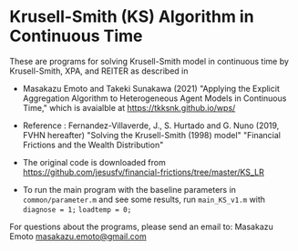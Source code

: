 # Krusell-Smith (KS) Algorithm in Continuous Time

These are programs for solving Krusell-Smith model in continuous time by Krusell-Smith, XPA, and REITER as described in

* Masakazu Emoto and Takeki Sunakawa (2021) "Applying the Explicit Aggregation Algorithm to Heterogeneous Agent Models in Continuous Time," which is avaialble at https://tkksnk.github.io/wps/

* Reference : Fernandez-Villaverde, J., S. Hurtado and G. Nuno (2019, FVHN hereafter) "Solving the Krusell-Smith (1998) model" "Financial Frictions and the Wealth Distribution"

* The original code is downloaded from https://github.com/jesusfv/financial-frictions/tree/master/KS_LR

* To run the main program with the baseline parameters in `common/parameter.m` and see some results, run `main_KS_v1.m` with `diagnose = 1;` `loadtemp = 0;`

For questions about the programs, please send an email to: Masakazu Emoto <masakazu.emoto@gmail.com>
